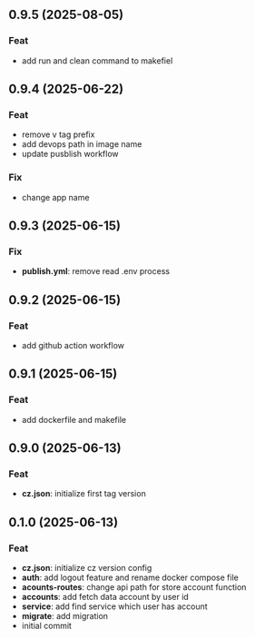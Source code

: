 ## 0.9.5 (2025-08-05)

### Feat

- add run and clean command to makefiel

## 0.9.4 (2025-06-22)

### Feat

- remove v tag prefix
- add devops path in image name
- update pusblish workflow

### Fix

- change app name

## 0.9.3 (2025-06-15)

### Fix

- **publish.yml**: remove read .env process

## 0.9.2 (2025-06-15)

### Feat

- add github action workflow

## 0.9.1 (2025-06-15)

### Feat

- add dockerfile and makefile

## 0.9.0 (2025-06-13)

### Feat

- **cz.json**: initialize first tag version

## 0.1.0 (2025-06-13)

### Feat

- **cz.json**: initialize cz version config
- **auth**: add logout feature and rename docker compose file
- **acounts-routes**: change api path for store account function
- **accounts**: add fetch data account by user id
- **service**: add find service which user has account
- **migrate**: add migration
- initial commit
